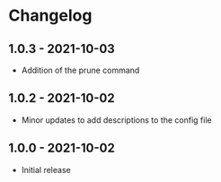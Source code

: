 # Changelog

## 1.0.3 - 2021-10-03

* Addition of the prune command

## 1.0.2 - 2021-10-02

* Minor updates to add descriptions to the config file

## 1.0.0 - 2021-10-02

* Initial release

